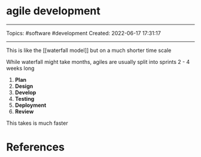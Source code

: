 # agile development
---
Topics: #software #development
Created: 2022-06-17 17:31:17

---

This is like the [[waterfall model]] but on a much shorter time scale

While waterfall might take months, agiles are usually split into sprints 2 - 4 weeks long

1. **Plan**
2. **Design**
3. **Develop**
4. **Testing**
5. **Deployment**
6. **Review**

This takes is much faster

# References
